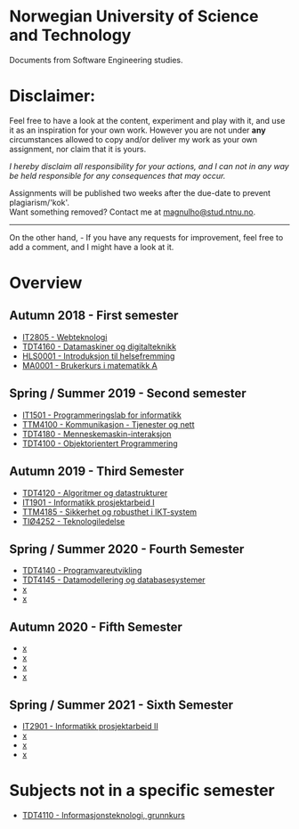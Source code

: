 # Norwegian University of Science and Technology

Documents from Software Engineering studies.

# Disclaimer:

Feel free to have a look at the content, experiment and play with it, and use it as an inspiration for your own work. However you are not under **any** circumstances allowed to copy and/or deliver my work as your own assignment, nor claim that it is yours.

_I hereby disclaim all responsibility for your actions, and I can not in any way be held responsible for any consequences that may occur._

Assignments will be published two weeks after the due-date to prevent plagiarism/'kok'.  
Want something removed? Contact me at <magnulho@stud.ntnu.no>.

<hr>

On the other hand, - If you have any requests for improvement, feel free to add a comment, and I might have a look at it.

# Overview

## Autumn 2018 - First semester

- [IT2805 - Webteknologi](https://github.com/Lekesoldat/NTNU/tree/master/IT2805%20-%20Webteknologi)
- [TDT4160 - Datamaskiner og digitalteknikk](https://github.com/Lekesoldat/NTNU/tree/master/TDT4160%20-%20Datamaskiner%20og%20digitalteknikk/)
- [HLS0001 - Introduksjon til helsefremming](https://github.com/Lekesoldat/NTNU/tree/master/HLS0001%20-%20Introduksjon%20til%20helsefremming)
- [MA0001 - Brukerkurs i matematikk A](https://wiki.math.ntnu.no/ma0001)

## Spring / Summer 2019 - Second semester

- [IT1501 - Programmeringslab for informatikk](https://github.com/Lekesoldat/NTNU/tree/master/IT1501%20-%20Programmeringslab%20for%20informatikk)
- [TTM4100 - Kommunikasjon - Tjenester og nett](https://github.com/Lekesoldat/NTNU/tree/master/TTM4100%20-%20Kommunikasjon%20-%20Tjenester%20og%20nett)
- [TDT4180 - Menneskemaskin-interaksjon](https://github.com/Lekesoldat/NTNU/tree/master/TDT4180%20-%20Menneskemaskin-interaksjon)
- [TDT4100 - Objektorientert Programmering](https://github.com/Lekesoldat/NTNU/tree/master/TDT4100%20-%20Objektorientert%20Programmering)

## Autumn 2019 - Third Semester

- [TDT4120 - Algoritmer og datastrukturer](https://github.com/Lekesoldat/NTNU/tree/master/TDT4120%20-%20Algoritmer%20og%20Datastrukturer/)
- [IT1901 - Informatikk prosjektarbeid I]()
- [TTM4185 - Sikkerhet og robusthet i IKT-system](#)
- [TIØ4252 - Teknologiledelse](#)

## Spring / Summer 2020 - Fourth Semester

- [TDT4140 - Programvareutvikling]()
- [TDT4145 - Datamodellering og databasesystemer](https://github.com/Lekesoldat/NTNU/tree/master/TDT4145%20-%20Datamodellering%20og%20databasesystemer)
- [x]()
- [x]()

## Autumn 2020 - Fifth Semester

- [x]()
- [x]()
- [x]()
- [x]()

## Spring / Summer 2021 - Sixth Semester

- [IT2901 - Informatikk prosjektarbeid II]()
- [x]()
- [x]()
- [x]()

# Subjects not in a specific semester

- [TDT4110 - Informasjonsteknologi, grunnkurs](https://github.com/Lekesoldat/NTNU/tree/master/TDT4110%20-%20Informasjonsteknologi%2C%20grunnkurs)
